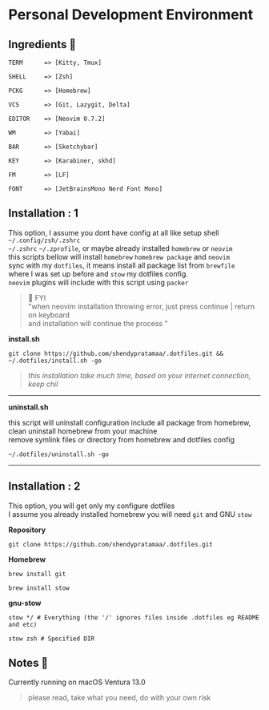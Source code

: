 # Personal Development Environment

## Ingredients 🥘

```"info"
TERM      => [Kitty, Tmux]

SHELL     => [Zsh]

PCKG      => [Homebrew]

VCS       => [Git, Lazygit, Delta]

EDITOR    => [Neovim 0.7.2]

WM        => [Yabai]

BAR       => [Sketchybar]

KEY       => [Karabiner, skhd]

FM        => [LF]

FONT      => [JetBrainsMono Nerd Font Mono]
```

## Installation : 1

This option, I assume you dont have config at all like setup shell `~/.config/zsh/.zshrc` \
`~/.zshrc` `~/.zprofile`, or maybe already installed `homebrew` or `neovim` \
this scripts bellow will install `homebrew` `homebrew package` and `neovim` \
sync with my `dotfiles`, it means install all package list from `brewfile` \
where I was set up before and `stow` my dotfiles config. \
`neovim` plugins will include with this script using `packer`

> 💁 FYI \
> "when neovim installation throwing error, just press continue | return on keyboard \
> and installation will continue the process
> "

**install.sh**

```git"
git clone https://github.com/shendypratamaa/.dotfiles.git && ~/.dotfiles/install.sh -go
```

> _this installation take much time, based on your internet connection, keep chil_

<hr>

**uninstall.sh**

this script will uninstall configuration include all package from homebrew, \
clean uninstall homebrew from your machine \
remove symlink files or directory from homebrew and dotfiles config

```git"
~/.dotfiles/uninstall.sh -go
```

<hr>

## Installation : 2

This option, you will get only my configure dotfiles \
I assume you already installed homebrew you will need `git` and GNU `stow`

**Repository**

```"git"
git clone https://github.com/shendypratamaa/.dotfiles.git
```

**Homebrew**

```"git"
brew install git
```

```"git"
brew install stow
```

**gnu-stow**

```"git"
stow */ # Everything (the '/' ignores files inside .dotfiles eg README and etc)
```

```"git"
stow zsh # Specified DIR
```

## Notes 📖

Currently running on macOS Ventura 13.0

> please read, take what you need, do with your own risk
